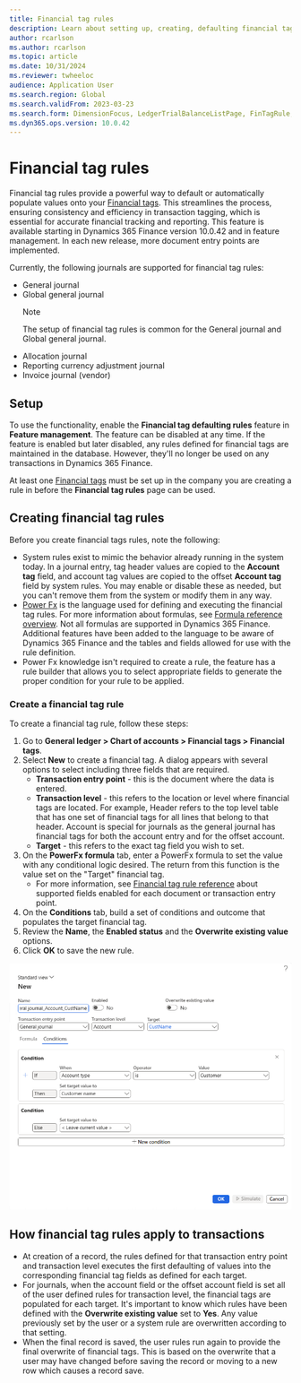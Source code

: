 ```yaml
---
title: Financial tag rules 
description: Learn about setting up, creating, defaulting financial tags on transactions.
author: rcarlson
ms.author: rcarlson
ms.topic: article
ms.date: 10/31/2024
ms.reviewer: twheeloc
audience: Application User
ms.search.region: Global
ms.search.validFrom: 2023-03-23
ms.search.form: DimensionFocus, LedgerTrialBalanceListPage, FinTagRule, FinancialTags
ms.dyn365.ops.version: 10.0.42
---
```


# Financial tag rules

Financial tag rules provide a powerful way to default or automatically populate values onto your [Financial tags](financial-tag.md).  This streamlines the process, ensuring consistency and efficiency in transaction tagging, which is essential for accurate financial tracking and reporting. This feature is available starting in Dynamics 365 Finance version 10.0.42 and in feature management.
In each new release, more document entry points are implemented. 

Currently, the following journals are supported for financial tag rules:

- General journal
- Global general journal
   >[!NOTE]
   >The setup of financial tag rules is common for the General journal and Global general journal.
- Allocation journal
- Reporting currency adjustment journal
- Invoice journal (vendor)

## Setup

To use the functionality, enable the **Financial tag defaulting rules** feature in **Feature management**. The feature can be disabled at any time. If the feature is enabled but later disabled, any rules defined for financial tags are maintained in the database. However, they'll no longer be used on any transactions in Dynamics 365 Finance.

At least one [Financial tags](financial-tag.md) must be set up in the company you are creating a rule in before the **Financial tag rules** page can be used.

## Creating financial tag rules

Before you create financial tags rules, note the following:
- System rules exist to mimic the behavior already running in the system today. In a journal entry, tag header values are copied to the **Account tag** field, and account tag values are copied to the offset **Account tag** field by system rules. You may enable or disable these as needed, but you can't remove them from the system or modify them in any way.
- [Power Fx](/power-platform/power-fx/overview) is the language used for defining and executing the financial tag rules. For more information about formulas, see [Formula reference overview](/power-platform/power-fx/formula-reference-overview). Not all formulas are supported in Dynamics 365 Finance. Additional features have been added to the language to be aware of Dynamics 365 Finance and the tables and fields allowed for use with the rule definition.
- Power Fx knowledge isn't required to create a rule, the feature has a rule builder that allows you to select appropriate fields to generate the proper condition for your rule to be applied. 

### Create a financial tag rule

To create a financial tag rule, follow these steps:
1. Go to **General ledger \> Chart of accounts \> Financial tags \> Financial tags**.
2. Select **New** to create a financial tag. A dialog appears with several options to select including three fields that are required.
   - **Transaction entry point** - this is the document where the data is entered.
   - **Transaction level** - this refers to the location or level where financial tags are located. For example, Header refers to the top level table that has one set of financial tags for all lines that belong to that header. Account is special for journals as the general journal has financial tags for both the account entry and for the offset account.
   - **Target** - this refers to the exact tag field you wish to set.
3. On the **PowerFx formula** tab, enter a PowerFx formula to set the value with any conditional logic desired. The return from this function is the value set on the "Target" financial tag.
   - For more information, see [Financial tag rule reference](financial-tag-rule-reference.md) about supported fields enabled for each document or transaction entry point.  
4. On the **Conditions** tab, build a set of conditions and outcome that populates the target financial tag.
5. Review the **Name**, the **Enabled status** and the **Overwrite existing value** options.  
6. Click **OK** to save the new rule. 

[![New Financial tag rule definition](./media/NewRule.png)](./media/NewRule.png)

## How financial tag rules apply to transactions

- At creation of a record, the rules defined for that transaction entry point and transaction level executes the first defaulting of values into the corresponding financial tag fields as defined for each target.
- For journals, when the account field or the offset account field is set all of the user defined rules for transaction level, the financial tags are populated for each target.  It's important to know which rules have been defined with the **Overwrite existing value** set to **Yes**. Any value previously set by the user or a system rule are overwritten according to that setting.
- When the final record is saved, the user rules run again to provide the final overwrite of financial tags. This is based on the overwrite that a user may have changed before saving the record or moving to a new row which causes a record save. 





